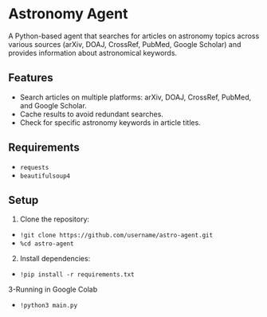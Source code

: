 # Astronomy Agent

A Python-based agent that searches for articles on astronomy topics across various sources (arXiv, DOAJ, CrossRef, PubMed, Google Scholar) and provides information about astronomical keywords.

## Features

- Search articles on multiple platforms: arXiv, DOAJ, CrossRef, PubMed, and Google Scholar.
- Cache results to avoid redundant searches.
- Check for specific astronomy keywords in article titles.

## Requirements

- `requests`
- `beautifulsoup4`

## Setup

1. Clone the repository:
- `!git clone https://github.com/username/astro-agent.git`
- `%cd astro-agent`

2. Install dependencies:
- `!pip install -r requirements.txt`

3-Running in Google Colab
- `!python3 main.py`


